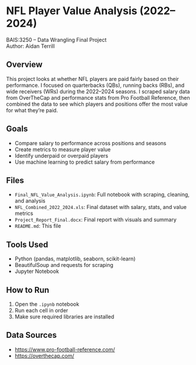 # NFL Player Value Analysis (2022–2024)
BAIS:3250 – Data Wrangling Final Project  
Author: Aidan Terrill

## Overview

This project looks at whether NFL players are paid fairly based on their performance. I focused on quarterbacks (QBs), running backs (RBs), and wide receivers (WRs) during the 2022–2024 seasons. I scraped salary data from OverTheCap and performance stats from Pro Football Reference, then combined the data to see which players and positions offer the most value for what they’re paid.

## Goals

- Compare salary to performance across positions and seasons
- Create metrics to measure player value
- Identify underpaid or overpaid players
- Use machine learning to predict salary from performance

## Files

- `Final_NFL_Value_Analysis.ipynb`: Full notebook with scraping, cleaning, and analysis
- `NFL_Combined_2022_2024.xls`: Final dataset with salary, stats, and value metrics
- `Project_Report_Final.docx`: Final report with visuals and summary
- `README.md`: This file

## Tools Used

- Python (pandas, matplotlib, seaborn, scikit-learn)
- BeautifulSoup and requests for scraping
- Jupyter Notebook

## How to Run

1. Open the `.ipynb` notebook
2. Run each cell in order
3. Make sure required libraries are installed

## Data Sources

- https://www.pro-football-reference.com/
- https://overthecap.com/
